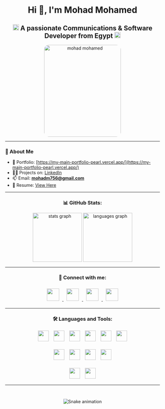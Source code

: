 <h1 align="center">Hi 👋, I'm Mohad Mohamed</h1>

<h2 align="center">
  <img src="https://twemoji.maxcdn.com/v/latest/svg/1f1ea-1f1ec.svg" 
       alt="Egypt Flag" 
       height="20"/> 
  A passionate Communications & Software Developer from Egypt 
  <img src="https://twemoji.maxcdn.com/v/latest/svg/1f1ea-1f1ec.svg" 
       alt="Egypt Flag" 
       height="20"/>
</h2>

<div align="center">
  <img src="https://i.pinimg.com/1200x/f4/33/25/f43325d1c3e7a7f3ab6ea59122c989fe.jpg" 
       alt="mohad mohamed" 
       height="300" 
       width="250"
       style="border-radius:15px;"/>
</div>

---

### 🚀 About Me  
- 🌠 Portfolio: [https://my-main-portfolio-pearl.vercel.app/](https://my-main-portfolio-pearl.vercel.app/)  
- 👨‍💻 Projects on: [LinkedIn](https://www.linkedin.com/in/mohad-mohamed/)  
- 📫 Email: **mohadm756@gmail.com**  
- 📄 Resume: [View Here](https://drive.google.com/file/d/1Fbhdnh3EZ8JP3N1a_bssJA8-Vx8V-YPb/view?usp=drive_link)  

---

<h3 align="center">📊 GitHub Stats:</h3>
<div align="center">
  <img src="https://github-readme-stats.vercel.app/api?username=mohadmoh&hide_title=false&hide_rank=false&show_icons=true&include_all_commits=true&count_private=true&disable_animations=false&theme=dracula&locale=en&hide_border=false" height="160" alt="stats graph" />
  <img src="https://github-readme-stats.vercel.app/api/top-langs?username=mohadmoh&locale=en&hide_title=false&layout=compact&card_width=320&langs_count=6&theme=dracula&hide_border=false" height="160" alt="languages graph" />
</div>

---

<h3 align="center">🤝 Connect with me:</h3>
<p align="center">
  <a href="https://linkedin.com/in/mohad mohamed" target="_blank">
    <img src="https://img.shields.io/badge/LinkedIn-0077B5?style=for-the-badge&logo=linkedin&logoColor=white" height="40" style="margin:10px"/>
  </a>
  <a href="https://codeforces.com/profile/mohadm7566" target="_blank">
    <img src="https://img.shields.io/badge/Codeforces-1F8ACB?style=for-the-badge&logo=codeforces&logoColor=white" height="40" style="margin:10px"/>
  </a>
  <a href="https://www.facebook.com/mohad.mohamed.677974" target="_blank">
    <img src="https://img.shields.io/badge/Facebook-1877F2?style=for-the-badge&logo=facebook&logoColor=white" height="40" style="margin:10px"/>
  </a>
  <a href="https://wa.me/+201093758143" target="_blank">
    <img src="https://img.shields.io/badge/WhatsApp-25D366?style=for-the-badge&logo=whatsapp&logoColor=white" height="40" style="margin:10px"/>
  </a>
</p>

---

<h3 align="center">🛠️ Languages and Tools:</h3>

<!-- Programming Languages -->
<p align="center">
  <img src="https://img.shields.io/badge/C-00599C?style=for-the-badge&logo=c&logoColor=white" height="35" style="margin:6px"/>
  <img src="https://img.shields.io/badge/C++-00599C?style=for-the-badge&logo=cplusplus&logoColor=white" height="35" style="margin:6px"/>
  <img src="https://img.shields.io/badge/C%23-239120?style=for-the-badge&logo=c-sharp&logoColor=white" height="35" style="margin:6px"/>
  <img src="https://img.shields.io/badge/Java-ED8B00?style=for-the-badge&logo=openjdk&logoColor=white" height="35" style="margin:6px"/>
  <img src="https://img.shields.io/badge/Python-3776AB?style=for-the-badge&logo=python&logoColor=white" height="35" style="margin:6px"/>
  <img src="https://img.shields.io/badge/Matlab-FF6F00?style=for-the-badge&logo=mathworks&logoColor=white" height="35" style="margin:6px"/>
</p>

<!-- Web Development -->
<p align="center">
  <img src="https://img.shields.io/badge/HTML5-E34F26?style=for-the-badge&logo=html5&logoColor=white" height="35" style="margin:6px"/>
  <img src="https://img.shields.io/badge/CSS3-1572B6?style=for-the-badge&logo=css3&logoColor=white" height="35" style="margin:6px"/>
  <img src="https://img.shields.io/badge/JavaScript-F7DF1E?style=for-the-badge&logo=javascript&logoColor=black" height="35" style="margin:6px"/>
  <img src="https://img.shields.io/badge/.NET-512BD4?style=for-the-badge&logo=dotnet&logoColor=white" height="35" style="margin:6px"/>
</p>

<!-- Hardware / Databases -->
<p align="center">
  <img src="https://img.shields.io/badge/Arduino-00979D?style=for-the-badge&logo=arduino&logoColor=white" height="35" style="margin:6px"/>
  <img src="https://img.shields.io/badge/MySQL-4479A1?style=for-the-badge&logo=mysql&logoColor=white" height="35" style="margin:6px"/>
</p>

---

<br clear="both">

<p align="center">
  <img src="https://raw.githubusercontent.com/maurodesouza/maurodesouza/output/snake.svg" alt="Snake animation" />
</p>
